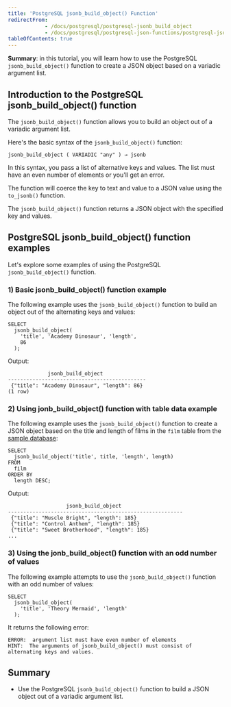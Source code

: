 ```yaml
---
title: 'PostgreSQL jsonb_build_object() Function'
redirectFrom:
            - /docs/postgresql/postgresql-jsonb_build_object 
            - /docs/postgresql/postgresql-json-functions/postgresql-jsonb_build_object/
tableOfContents: true
---
```


**Summary**: in this tutorial, you will learn how to use the PostgreSQL `jsonb_build_object()` function to create a JSON object based on a variadic argument list.



## Introduction to the PostgreSQL jsonb_build_object() function



The `jsonb_build_object()` function allows you to build an object out of a variadic argument list.



Here's the basic syntax of the `jsonb_build_object()` function:



```
jsonb_build_object ( VARIADIC "any" ) → jsonb
```



In this syntax, you pass a list of alternative keys and values. The list must have an even number of elements or you'll get an error.



The function will coerce the key to text and value to a JSON value using the `to_jsonb()` function.



The `jsonb_build_object()` function returns a JSON object with the specified key and values.



## PostgreSQL jsonb_build_object() function examples



Let's explore some examples of using the PostgreSQL `jsonb_build_object()` function.



### 1) Basic jsonb_build_object() function example



The following example uses the `jsonb_build_object()` function to build an object out of the alternating keys and values:



```
SELECT
  jsonb_build_object(
    'title', 'Academy Dinosaur', 'length',
    86
  );
```



Output:



```
             jsonb_build_object
---------------------------------------------
 {"title": "Academy Dinosaur", "length": 86}
(1 row)
```



### 2) Using jonb_build_object() function with table data example



The following example uses the `jsonb_build_object()` function to create a JSON object based on the title and length of films in the `film` table from the [sample database](https://www.postgresqltutorial.com/postgresql-getting-started/postgresql-sample-database/):



```
SELECT
  jsonb_build_object('title', title, 'length', length)
FROM
  film
ORDER BY
  length DESC;
```



Output:



```
                   jsonb_build_object
---------------------------------------------------------
 {"title": "Muscle Bright", "length": 185}
 {"title": "Control Anthem", "length": 185}
 {"title": "Sweet Brotherhood", "length": 185}
...
```



### 3) Using the jonb_build_object() function with an odd number of values



The following example attempts to use the `jsonb_build_object()` function with an odd number of values:



```
SELECT
  jsonb_build_object(
    'title', 'Theory Mermaid', 'length'
  );
```



It returns the following error:



```
ERROR:  argument list must have even number of elements
HINT:  The arguments of jsonb_build_object() must consist of alternating keys and values.
```



## Summary



- Use the PostgreSQL `jsonb_build_object()` function to build a JSON object out of a variadic argument list.
